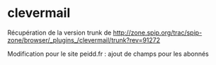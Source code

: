 # clevermail

Récupération de la version trunk de http://zone.spip.org/trac/spip-zone/browser/_plugins_/clevermail/trunk?rev=91272

Modification pour le site peidd.fr : 
ajout de champs pour les abonnés